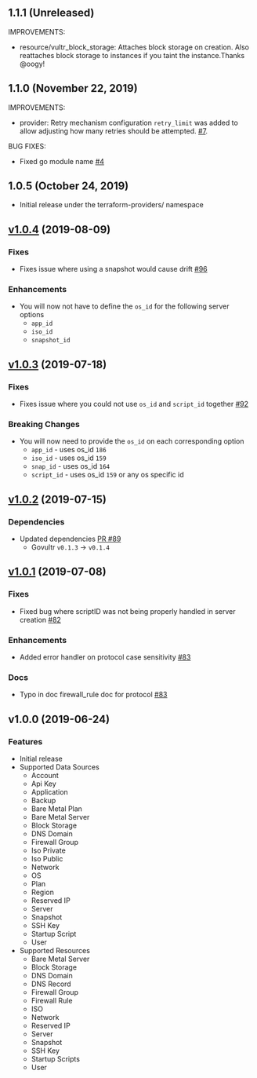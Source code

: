 ## 1.1.1 (Unreleased)
IMPROVEMENTS:
- resource/vultr_block_storage: Attaches block storage on creation. Also reattaches block storage to instances if you taint the instance.Thanks @oogy!

## 1.1.0 (November 22, 2019)
IMPROVEMENTS:
-   provider: Retry mechanism configuration `retry_limit` was added to allow adjusting how many retries should be attempted. [#7](https://github.com/terraform-providers/terraform-provider-vultr/pull/7).

BUG FIXES:
- Fixed go module name [#4](https://github.com/terraform-providers/terraform-provider-vultr/pull/4)

## 1.0.5 (October 24, 2019)

- Initial release under the terraform-providers/ namespace

## [v1.0.4](https://github.com/vultr/terraform-provider-vultr/compare/v1.0.3..v1.0.4) (2019-08-09)
### Fixes
- Fixes issue where using a snapshot would cause drift [#96](https://github.com/vultr/terraform-provider-vultr/issues/96)
### Enhancements
- You will now not have to define the `os_id` for the following server options
    - `app_id`
    - `iso_id`
    - `snapshot_id`

## [v1.0.3](https://github.com/vultr/terraform-provider-vultr/compare/v1.0.2..v1.0.3) (2019-07-18)
### Fixes
- Fixes issue where you could not use `os_id` and `script_id` together [#92](https://github.com/vultr/terraform-provider-vultr/issues/92)
### Breaking Changes
- You will now need to provide the `os_id` on each corresponding option
    - `app_id` - uses os_id `186`
    - `iso_id` - uses os_id `159`
    - `snap_id` - uses os_id `164`
    - `script_id` - uses os_id `159` or any os specific id
    
## [v1.0.2](https://github.com/vultr/terraform-provider-vultr/compare/v1.0.1..v1.0.2) (2019-07-15)
### Dependencies
* Updated dependencies [PR #89](https://github.com/vultr/terraform-provider-vultr/pull/89)
  * Govultr `v0.1.3` -> `v0.1.4`
  
## [v1.0.1](https://github.com/vultr/terraform-provider-vultr/compare/v1.0.0..v1.0.1) (2019-07-08)
### Fixes
- Fixed bug where scriptID was not being 
properly handled in server creation [#82](https://github.com/vultr/terraform-provider-vultr/issues/82)
### Enhancements 
- Added error handler on protocol case sensitivity [#83](https://github.com/vultr/terraform-provider-vultr/issues/83)
### Docs
- Typo in doc firewall_rule doc for protocol [#83](https://github.com/vultr/terraform-provider-vultr/issues/83)

## v1.0.0 (2019-06-24)
### Features
* Initial release
* Supported Data Sources
    * Account
    * Api Key
    * Application
    * Backup
    * Bare Metal Plan
    * Bare Metal Server
    * Block Storage
    * DNS Domain
    * Firewall Group
    * Iso Private
    * Iso Public
    * Network
    * OS
    * Plan
    * Region
    * Reserved IP
    * Server
    * Snapshot
    * SSH Key
    * Startup Script 
    * User
* Supported Resources
    * Bare Metal Server
    * Block Storage
    * DNS Domain
    * DNS Record
    * Firewall Group
    * Firewall Rule
    * ISO
    * Network
    * Reserved IP
    * Server
    * Snapshot
    * SSH Key
    * Startup Scripts
    * User
